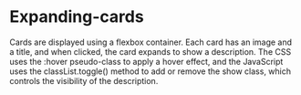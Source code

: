 # Expanding-cards
Cards are displayed using a flexbox container. Each card has an image and a title, and when clicked, the card expands to show a description. The CSS uses the :hover pseudo-class to apply a hover effect, and the JavaScript uses the classList.toggle() method to add or remove the show class, which controls the visibility of the description.
